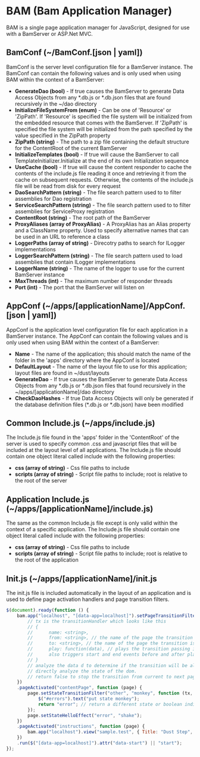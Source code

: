 BAM (Bam Application Manager)
=========

BAM is a single page application manager for JavaScript, designed for use with a BamServer or ASP.Net MVC.

BamConf (~/BamConf.[json | yaml])
---
BamConf is the server level configuration file for a BamServer instance.  The BamConf can contain the following values and is only used when using BAM within the context of a BamServer:

 - **GenerateDao (bool)** - If true causes the BamServer to generate Data Access Objects from any &ast;.db.js or &ast;.db.json files that are found recursively in the ~/dao directory
 - **InitializeFileSystemFrom (enum)** - Can be one of 'Resource' or 'ZipPath'.  If 'Resource' is specified the file system will be initialized from the embedded resource that comes with the BamServer.  If 'ZipPath' is specified the file system will be initialized from the path specified by the value specified in the ZipPath property
 - **ZipPath (string)** - The path to a zip file containing the default structure for the ContentRoot of the current BamServer
 - **InitializeTemplates (bool)** - If true will cause the BamServer to call TemplateInitializer.Initialize at the end of its own Initialization sequence
 - **UseCache (bool)** - If true will cause the content responder to cache the contents of the include.js file reading it once and retrieving it from the cache on subsequent requests.  Otherwise, the contents of the include.js file will be read from disk for every request
 - **DaoSearchPattern (string)** - The file search pattern used to to filter assemblies for Dao registration
 - **ServiceSearchPattern (string)** - The file search pattern used to to filter assemblies for ServiceProxy registration
 - **ContentRoot (string)** - The root path of the BamServer
 - **ProxyAliases (array of ProxyAlias)** - A ProxyAlias has an Alias property and a ClassName property.  Used to specify alternative names that can be used in an URL to reference a class
 - **LoggerPaths (array of string)** - Direcotry paths to search for ILogger implementations 
 - **LoggerSearchPattern (string)** - The file search pattern used to load assemblies that contain ILogger implementations
 - **LoggerName (string)** - The name of the logger to use for the current BamServer instance
 - **MaxThreads (int)** - The maximum number of responder threads
 - **Port (int)** - The port that the BamServer will listen on

AppConf (~/apps/[applicationName]/AppConf.[json | yaml])
---
AppConf is the application level configuration file for each application in a BamServer instance.  The AppConf can contain the following values and is only used when using BAM within the context of a BamServer:

 - **Name** - The name of the application; this should match the name of the folder in the 'apps' directory where the AppConf is located
 - **DefaultLayout** - The name of the layout file to use for this application; layout files are found in ~/dust/layouts
 - **GenerateDao** - If true causes the BamServer to generate Data Access Objects from any &ast;.db.js or &ast;.db.json files that found recursively in the ~/apps/[applicationName]/dao directory
 - **CheckDaoHashes** - If true Data Access Objects will only be generated if the database definition files (&ast;.db.js or &ast;.db.json) have been modified

Common Include.js (~/apps/include.js)
---
The Include.js file found in the 'apps' folder in the 'ContentRoot' of the server is used to specify common .css and javascript files that will be included at the layout level of all applications.  The Include.js file should contain one object literal called include with the following properties:
- **css (array of string)** - Css file paths to include
- **scripts (array of string)** - Script file paths to include; root is relative to the root of the server

Application Include.js (~/apps/[applicationName]/include.js)
---
The same as the common Include.js file except is only valid within the context of a specific application.  The Include.js file should contain one object literal called include with the following properties:
- **css (array of string)** - Css file paths to include
- **scripts (array of string)** - Script file paths to include; root is relative to the root of the application

Init.js (~/apps/[applicationName]/init.js
---
The init.js file is included automatically in the layout of an application and is used to define page activation handlers and page transition filters.

```js
$(document).ready(function () {
    bam.app("localhost", "[data-app=localhost]").setPageTransitionFilter("current", "next", function (tx, d) {
        // tx is the transitionHandler which looks like this
        // {
        //      name: <string>,
        //      from: <string>, // the name of the page the transition is from
        //      to: <string>, // the name of the page the transition is to
        //      play: function(data), // plays the transition passing in optional data
        //      also triggers start and end events before and after play
        // }
        // analyze the data d to determine if the transition will be allowed or
        // directly analyze the state of the dom.
        // return false to stop the transition from current to next page
    })
    .pageActivated("contentPage", function (page) {
        page.setStateTransitionFilter("other", "monkey", function (tx, d) {
            $("#errors").text("put state monkey");
            return "error"; // return a different state or boolean indicating whether to allow the transition
        });
        page.setStateHelloEffect("error", "shake");
    })
    .pageActivated("instructions", function (page) {
        bam.app("localhost").view("sample.test", { Title: "Dust Step", Details: "These are the details" }, ".dustTarget");
    })
    .run($("[data-app=localhost]").attr("data-start") || "start");
});
```


















    